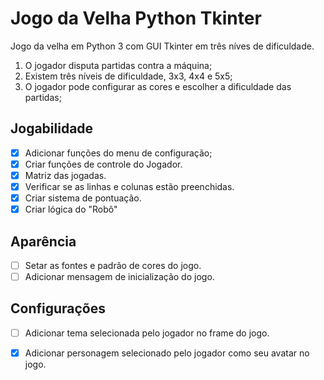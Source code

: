 # Jogo da Velha Python Tkinter
 Jogo da velha em Python 3 com GUI Tkinter em três níves de dificuldade.
 1. O jogador disputa partidas contra a máquina;
 2. Existem três níveis de dificuldade, 3x3, 4x4 e 5x5;
 3. O jogador pode configurar as cores e escolher a dificuldade das partidas;


## Jogabilidade
- [X] Adicionar funções do menu de configuração;
- [X] Criar funções de controle do Jogador.
- [X] Matriz das jogadas.
- [X] Verificar se as linhas e colunas estão preenchidas.
- [X] Criar sistema de pontuação.
- [X] Criar lógica do "Robô"

## Aparência
- [ ] Setar as fontes e padrão de cores do jogo.
- [ ] Adicionar mensagem de inicialização do jogo.

## Configurações
- [ ] Adicionar tema selecionada pelo jogador no frame do jogo.
- [X] Adicionar personagem selecionado pelo jogador como seu avatar no jogo. 


